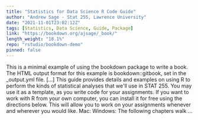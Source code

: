 ```yaml
---
title: "Statistics for Data Science R Code Guide"
author: "Andrew Sage - Stat 255, Lawrence University"
date: "2021-11-01T23:02:12Z"
tags: [Statistics, Data Science, Guide, Package]
link: "https://bookdown.org/ajsage/_book/"
length_weight: "18.1%"
repo: "rstudio/bookdown-demo"
pinned: false
---
```


This is a minimal example of using the bookdown package to write a book. The HTML output format for this example is bookdown::gitbook, set in the _output.yml file. [...] This guide provides details and examples on using R to perform the kinds of statistical analyses that we'll use in STAT 255. You may use it as a template, as you write code for your assignments. If you want to work with R from your own computer, you can install it for free using the directions below. This will allow you to work on your assignments whenever and wherever you would like. Mac: Windows: The following chapters walk  ...
